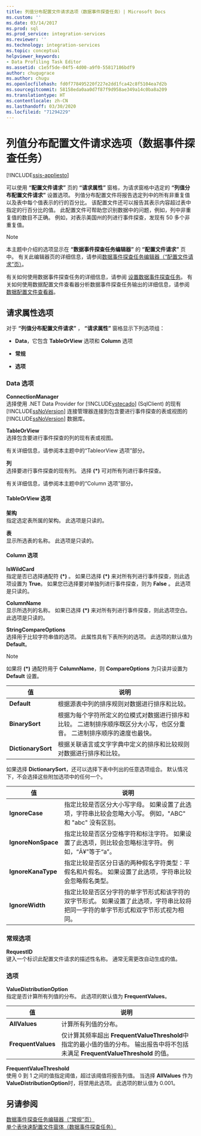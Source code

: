 ```yaml
---
title: 列值分布配置文件请求选项（数据事件探查任务）| Microsoft Docs
ms.custom: ''
ms.date: 03/14/2017
ms.prod: sql
ms.prod_service: integration-services
ms.reviewer: ''
ms.technology: integration-services
ms.topic: conceptual
helpviewer_keywords:
- Data Profiling Task Editor
ms.assetid: c1e5f5de-04f5-4d00-a9f0-55817186bdf9
author: chugugrace
ms.author: chugu
ms.openlocfilehash: fd0f778495220f227e2dd1fca42c8f5104ea7d2b
ms.sourcegitcommit: 58158eda0aa0d7f87f9d958ae349a14c0ba8a209
ms.translationtype: HT
ms.contentlocale: zh-CN
ms.lasthandoff: 03/30/2020
ms.locfileid: "71294229"
---
```

# <a name="column-value-distribution-profile-request-options-data-profiling-task"></a>列值分布配置文件请求选项（数据事件探查任务）

[!INCLUDE[ssis-appliesto](../../includes/ssis-appliesto-ssvrpluslinux-asdb-asdw-xxx.md)]


  可以使用 **“配置文件请求”** 页的 **“请求属性”** 窗格，为请求窗格中选定的 **“列值分布配置文件请求”** 设置选项。 列值分布配置文件将报告选定列中的所有非重复值以及表中每个值表示的行的百分比。 该配置文件还可以报告其表示内容超过表中指定的行百分比的值。 此配置文件可帮助您识别数据中的问题，例如，列中非重复值的数目不正确。 例如，对表示美国州的列进行事件探查，发现有 50 多个非重复值。  
  
> [!NOTE]  
>  本主题中介绍的选项显示在 **“数据事件探查任务编辑器”** 的 **“配置文件请求”** 页中。 有关此编辑器页的详细信息，请参阅[数据事件探查任务编辑器（“配置文件请求”页）](../../integration-services/control-flow/data-profiling-task-editor-profile-requests-page.md)。  
  
 有关如何使用数据事件探查任务的详细信息，请参阅 [设置数据事件探查任务](../../integration-services/control-flow/setup-of-the-data-profiling-task.md)。 有关如何使用数据配置文件查看器分析数据事件探查任务输出的详细信息，请参阅 [数据配置文件查看器](../../integration-services/control-flow/data-profile-viewer.md)。  
  
## <a name="request-properties-options"></a>请求属性选项  
 对于 **“列值分布配置文件请求”** ， **“请求属性”** 窗格显示下列选项组：  
  
-   **Data**，它包含 **TableOrView** 选项和 **Column** 选项  
  
-   **常规**  
  
-   **选项**  
  
### <a name="data-options"></a>Data 选项  
 **ConnectionManager**  
 选择使用 .NET Data Provider for [!INCLUDE[vstecado](../../includes/vstecado-md.md)] (SqlClient) 的现有 [!INCLUDE[ssNoVersion](../../includes/ssnoversion-md.md)] 连接管理器连接到包含要进行事件探查的表或视图的 [!INCLUDE[ssNoVersion](../../includes/ssnoversion-md.md)] 数据库。  
  
 **TableOrView**  
 选择包含要进行事件探查的列的现有表或视图。  
  
 有关详细信息，请参阅本主题中的“TableorView 选项”部分。  
  
 **列**  
 选择要进行事件探查的现有列。 选择 **(\*)** 可对所有列进行事件探查。  
  
 有关详细信息，请参阅本主题中的“Column 选项”部分。  
  
#### <a name="tableorview-options"></a>TableOrView 选项  
 **架构**  
 指定选定表所属的架构。 此选项是只读的。  
  
 **表**  
 显示所选表的名称。 此选项是只读的。  
  
#### <a name="column-options"></a>Column 选项  
 **IsWildCard**  
 指定是否已选择通配符 **(\*)** 。 如果已选择 **(\*)** 来对所有列进行事件探查，则此选项设置为 **True**。 如果您已选择要对单独列进行事件探查，则为 **False** 。 此选项是只读的。  
  
 **ColumnName**  
 显示所选列的名称。 如果已选择 **(\*)** 来对所有列进行事件探查，则此选项空白。 此选项是只读的。  
  
 **StringCompareOptions**  
 选择用于比较字符串值的选项。 此属性具有下表所列的选项。 此选项的默认值为 **Default**。  
  
> [!NOTE]  
>  如果将 **(\*)** 通配符用于 **ColumnName**，则 **CompareOptions** 为只读并设置为 **Default** 设置。  
  
|值|说明|  
|-----------|-----------------|  
|**Default**|根据源表中列的排序规则对数据进行排序和比较。|  
|**BinarySort**|根据为每个字符所定义的位模式对数据进行排序和比较。 二进制排序顺序既区分大小写，也区分重音。 二进制排序顺序的速度也最快。|  
|**DictionarySort**|根据关联语言或文字字典中定义的排序和比较规则对数据进行排序和比较。|  
  
 如果选择 **DictionarySort**，还可以选择下表中列出的任意选项组合。 默认情况下，不会选择这些附加选项中的任何一个。  
  
|值|说明|  
|-----------|-----------------|  
|**IgnoreCase**|指定比较是否区分大小写字母。 如果设置了此选项，字符串比较会忽略大小写。 例如，"ABC" 和 "abc" 没有区别。|  
|**IgnoreNonSpace**|指定比较是否区分空格字符和标注字符。 如果设置了此选项，则比较会忽略标注字符。 例如，“Ã¥”等于“a”。|  
|**IgnoreKanaType**|指定比较是否区分日语的两种假名字符类型：平假名和片假名。 如果设置了此选项，字符串比较会忽略假名类型。|  
|**IgnoreWidth**|指定比较是否区分字符的单字节形式和该字符的双字节形式。 如果设置了此选项，字符串比较将把同一字符的单字节形式和双字节形式视为相同。|  
  
### <a name="general-options"></a>常规选项  
 **RequestID**  
 键入一个标识此配置文件请求的描述性名称。 通常无需更改自动生成的值。  
  
### <a name="options"></a>选项  
 **ValueDistributionOption**  
 指定是否计算所有列值的分布。 此选项的默认值为 **FrequentValues**。  
  
|值|说明|  
|-----------|-----------------|  
|**AllValues**|计算所有列值的分布。|  
|**FrequentValues**|仅计算其频率超出 **FrequentValueThreshold**中指定的最小值的值的分布。 输出报告中将不包括未满足 **FrequentValueThreshold** 的值。|  
  
 **FrequentValueThreshold**  
 使用 0 到 1 之间的值指定阈值，超过该阈值将报告列值。 当选择 **AllValues** 作为 **ValueDistributionOption**时，将禁用此选项。 此选项的默认值为 0.001。  
  
## <a name="see-also"></a>另请参阅  
 [数据事件探查任务编辑器（“常规”页）](../../integration-services/control-flow/data-profiling-task-editor-general-page.md)   
 [单个表快速配置文件窗体（数据事件探查任务）](../../integration-services/control-flow/single-table-quick-profile-form-data-profiling-task.md)  
  
  
